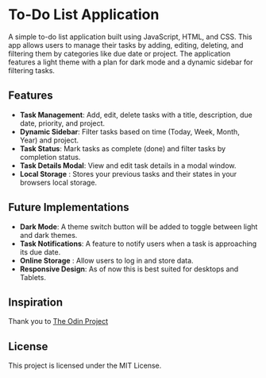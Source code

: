 
# To-Do List Application

A simple to-do list application built using JavaScript, HTML, and CSS. This app allows users to manage their tasks by adding, editing, deleting, and filtering them by categories like due date or project. The application features a light theme with a plan for dark mode and a dynamic sidebar for filtering tasks.

## Features

- **Task Management**: Add, edit, delete tasks with a title, description, due date, priority, and project.
- **Dynamic Sidebar**: Filter tasks based on time (Today, Week, Month, Year) and project.
- **Task Status**: Mark tasks as complete (done) and filter tasks by completion status.
- **Task Details Modal**: View and edit task details in a modal window.
- **Local Storage** : Stores your previous tasks and their states in your browsers local storage.

## Future Implementations

- **Dark Mode**: A theme switch button will be added to toggle between light and dark themes.
- **Task Notifications**: A feature to notify users when a task is approaching its due date.
- **Online Storage** : Allow users to log in and store data.
- **Responsive Design**: As of now this is best suited for desktops and Tablets.

## Inspiration

Thank you to [The Odin Project](https://www.theodinproject.com/paths)

## License

This project is licensed under the MIT License.
